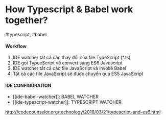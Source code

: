 # How Typescript & Babel work together?
#typescript, #babel
#### Workflow
1. IDE watcher tất cả các thay đổi của file TypeScript (*.ts)
2. IDE gọi TypeeScript và convert sang ES6 Javascript
3. IDE watcher tất cả các file JavaScript và invoké Babel
4. Tất cả các file JavaScript sẽ được chuyển qua ES5 JavaScript

#### IDE CONFIGURATION 
- [[ide-babel-watcher]]: BABEL WATCHER
- [[ide-typescript-watcher]]: TYPESCRIPT WATCHER


http://codecounselor.org/technology/2016/03/21/typescript-and-es6.html